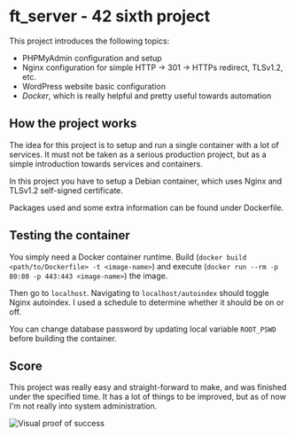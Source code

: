 # ft_server - 42 sixth project
This project introduces the following topics:
- PHPMyAdmin configuration and setup
- Nginx configuration for simple HTTP -> 301 -> HTTPs redirect, TLSv1.2, etc.
- WordPress website basic configuration
- *Docker*, which is really helpful and pretty useful towards automation

## How the project works
The idea for this project is to setup and run a single container with a lot of services. It must not be taken as a serious production project, but as a simple introduction towards services and containers.

In this project you have to setup a Debian container, which uses Nginx and TLSv1.2 self-signed certificate.

Packages used and some extra information can be found under Dockerfile.

## Testing the container
You simply need a Docker container runtime. Build (`docker build <path/to/Dockerfile> -t <image-name>`) and execute (`docker run --rm -p 80:80 -p 443:443 <image-name>`) the image.

Then go to `localhost`. Navigating to `localhost/autoindex` should toggle Nginx autoindex. I used a schedule to determine whether it should be on or off.

You can change database password by updating local variable `ROOT_PSWD` before building the container.

## Score
This project was really easy and straight-forward to make, and was finished under the specified time. It has a lot of things to be improved, but as of now I'm not really into system administration.

![Visual proof of success](https://i.imgur.com/6Puj7VL.png)
